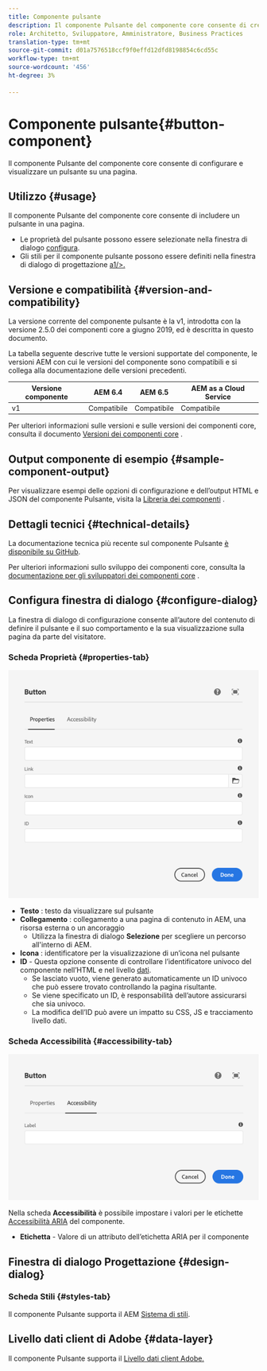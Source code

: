 ```yaml
---
title: Componente pulsante
description: Il componente Pulsante del componente core consente di creare e visualizzare un pulsante.
role: Architetto, Sviluppatore, Amministratore, Business Practices
translation-type: tm+mt
source-git-commit: d01a7576518ccf9f0effd12dfd8198854c6cd55c
workflow-type: tm+mt
source-wordcount: '456'
ht-degree: 3%

---
```



# Componente pulsante{#button-component}

Il componente Pulsante del componente core consente di configurare e visualizzare un pulsante su una pagina.

## Utilizzo {#usage}

Il componente Pulsante del componente core consente di includere un pulsante in una pagina.

* Le proprietà del pulsante possono essere selezionate nella finestra di dialogo [configura](#configure-dialog).
* Gli stili per il componente pulsante possono essere definiti nella finestra di dialogo di progettazione [a1/>.](#design-dialog)

## Versione e compatibilità {#version-and-compatibility}

La versione corrente del componente pulsante è la v1, introdotta con la versione 2.5.0 dei componenti core a giugno 2019, ed è descritta in questo documento.

La tabella seguente descrive tutte le versioni supportate del componente, le versioni AEM con cui le versioni del componente sono compatibili e si collega alla documentazione delle versioni precedenti.

| Versione componente | AEM 6.4 | AEM 6.5 | AEM as a Cloud Service |
|--- |--- |---|---|
| v1 | Compatibile | Compatibile | Compatibile |

Per ulteriori informazioni sulle versioni e sulle versioni dei componenti core, consulta il documento [Versioni dei componenti core](/help/versions.md) .

## Output componente di esempio {#sample-component-output}

Per visualizzare esempi delle opzioni di configurazione e dell’output HTML e JSON del componente Pulsante, visita la [Libreria dei componenti](https://adobe.com/go/aem_cmp_library_button) .

## Dettagli tecnici {#technical-details}

La documentazione tecnica più recente sul componente Pulsante [è disponibile su GitHub](https://adobe.com/go/aem_cmp_tech_button_v1).

Per ulteriori informazioni sullo sviluppo dei componenti core, consulta la [documentazione per gli sviluppatori dei componenti core](/help/developing/overview.md) .

## Configura finestra di dialogo {#configure-dialog}

La finestra di dialogo di configurazione consente all’autore del contenuto di definire il pulsante e il suo comportamento e la sua visualizzazione sulla pagina da parte del visitatore.

### Scheda Proprietà {#properties-tab}

![Scheda Proprietà della finestra di dialogo di modifica del componente Pulsante](/help/assets/button-edit-properties.png)

* **Testo** : testo da visualizzare sul pulsante
* **Collegamento** : collegamento a una pagina di contenuto in AEM, una risorsa esterna o un ancoraggio
   * Utilizza la finestra di dialogo **Selezione** per scegliere un percorso all&#39;interno di AEM.
* **Icona** : identificatore per la visualizzazione di un’icona nel pulsante
* **ID**  - Questa opzione consente di controllare l’identificatore univoco del componente nell’HTML e nel livello  [dati](/help/developing/data-layer/overview.md).
   * Se lasciato vuoto, viene generato automaticamente un ID univoco che può essere trovato controllando la pagina risultante.
   * Se viene specificato un ID, è responsabilità dell’autore assicurarsi che sia univoco.
   * La modifica dell’ID può avere un impatto su CSS, JS e tracciamento livello dati.

### Scheda Accessibilità {#accessibility-tab}

![Scheda Accessibilità della finestra di dialogo di modifica del componente Pulsante](/help/assets/button-edit-accessibility.png)

Nella scheda **Accessibilità** è possibile impostare i valori per le etichette [Accessibilità ARIA](https://www.w3.org/WAI/standards-guidelines/aria/) del componente.

* **Etichetta**  - Valore di un attributo dell’etichetta ARIA per il componente

## Finestra di dialogo Progettazione {#design-dialog}

### Scheda Stili {#styles-tab}

Il componente Pulsante supporta il AEM [Sistema di stili](/help/get-started/authoring.md#component-styling).

## Livello dati client di Adobe {#data-layer}

Il componente Pulsante supporta il [Livello dati client Adobe.](/help/developing/data-layer/overview.md)
